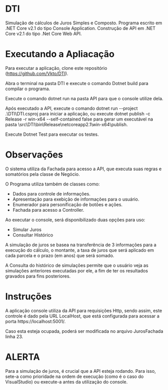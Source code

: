 # DTI
Simulação de cálculos de Juros Simples e Composto.
Programa escrito em .NET Core v2.1 do tipo Console Application.
Construção de API em .NET Core v2.1 do tipo .Net Core Web API. 

# Executando a Apliacação

Para executar a aplicação, clone este repositório (https://github.com/Vkto/DTI). 

Abra o terminal na pasta DTI  e execute o comando Dotnet build para compilar o programa. 

Execute o comando dotnet run na pasta API para que o console utilize dela. 

Após executado a API, execute o comando dotnet run --project .\DTI\DTI.csproj para iniciar a aplicação, ou execute dotnet publish -c Release -r win-x64 --self-contained false para gerar um executável na pasta \src\DTI\bin\Release\netcoreapp2.1\win-x64\publish.

Execute Dotnet Test para executar os testes.

# Observações

O sistema utiliza da Fachada para acesso a API, que executa suas regras e somatórios pela classe de Negócio.

O Programa utiliza também de classes como:
- Dados para controle de informações. <br>
- Apresentação para exebição de informações para o usuário. <br>
- Enumerador para personificação de botões e ações. <br>
- Fachada para acesso a Controller. <br>

Ao executar o console, será disponibilizado duas opções para uso: 

- Simular Juros<br>
- Consultar Histórico<br>

A simulação de juros se basea na transferência de 3 informações para a execução do cálculo, o montante, a taxa de juros que será aplicado em cada parcela e o prazo (em anos) que será somado. 

A Consulta do histórico de simulações permite que o usuário veja as simulações anteriores executadas por ele, a fim de ter os resultados gravados para fins posteriores. 

# Instruções

A aplicação console utiliza da API para requisições Http, sendo assim, este controle é dado pela URL LocalHost, que está configurada para acessar a porta https://localhost:5001/. 

Caso esta esteja ocupada, poderá ser modificada no arquivo JurosFachada linha 23. 

# ALERTA

Para a simulação de juros, é crucial que a API esteja rodando. Para isso, sete-a como prioridade na ordem de execução (como é o caso do VisualStudio) ou execute-a antes da utilização do console. 
